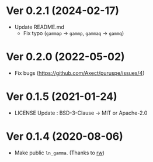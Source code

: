 # Ver 0.2.1 (2024-02-17)

* Update README.md
  * Fix typo (`gammap` -> `gammp`, `gammaq` -> `gammq`)

# Ver 0.2.0 (2022-05-02)

* Fix bugs (https://github.com/Axect/puruspe/issues/4)

# Ver 0.1.5 (2021-01-24)

* LICENSE Update : BSD-3-Clause -> MIT or Apache-2.0

# Ver 0.1.4 (2020-08-06)

* Make public `ln_gamma`. (Thanks to [rw](https://github.com/rw))

